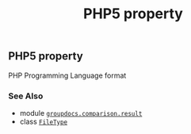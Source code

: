 ﻿---
title: PHP5 property
second_title: GroupDocs.Comparison for Python via .NET API References
description: 
type: docs
url: /python-net/groupdocs.comparison.result/filetype/php5/
is_root: false
weight: 1020
---

## PHP5 property


PHP Programming Language format

### See Also
* module [`groupdocs.comparison.result`](../../)
* class [`FileType`](/comparison/python-net/groupdocs.comparison.result/filetype)
